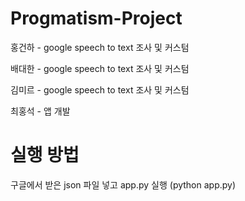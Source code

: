 # Progmatism-Project

홍건하 - google speech to text 조사 및 커스텀

배대한 - google speech to text 조사 및 커스텀

김미르 - google speech to text 조사 및 커스텀

최홍석 - 앱 개발

# 실행 방법
구글에서 받은 json 파일 넣고 app.py 실행 (python app.py)